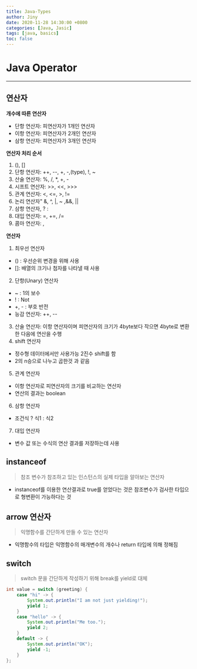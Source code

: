 ```yaml
---
title: Java-Types
author: Jiny
date: 2020-11-28 14:30:00 +0800
categories: [Java, Jasic]
tags: [java, basics]
toc: false
---
```


# Java Operator
___

## 연산자

**개수에 따른 연산자**
- 단항 연산자: 피연산자가 1개인 연산자
- 이항 연산자: 피연산자가 2개인 연산자
- 삼항 연산자: 피연산자가 3개인 연산자

**연산자 처리 순서**
1. (), []
2. 단항 연산자: ++, --, +, -,(type), !, ~
3. 산술 연산자: %, /, *, +, -
4. 시프트 연산자: >>, <<, >>>
5. 관계 연산자: <, <=, >, !=
6. 논리 연산자" &, ^, |, ~ ,&&, ||
7. 삼항 연산자, ? :
8. 대입 연산자: =, +=, /=
9. 콤마 연산자: ,

**연산자**
1. 최우선 연산자
  - () : 우선순위 변경을 위해 사용
  - []: 배열의 크기나 첨자를 나타낼 때 사용
2. 단항(Unary) 연산자
  - ~ : 1의 보수 
  - ! : Not
  - +, - : 부호 반전
  - 능감 연산자: ++, --
3. 산술 연산자: 이항 연산자이며 피연산자의 크기가 4byte보다 작으면 4byte로 변환한 다음에 연산을 수행
4. shift 연산자
  - 정수형 데이터에서만 사용가능 2진수 shift를 함
  - 2의 n승으로 나누고 곱한것 과 같음
5. 관계 연산자
  - 이항 연산자로 피연산자의 크기를 비교하는 연산자
  - 연산의 결과는 boolean
6. 삼항 연산자
  - 조건식 ? 식1 : 식2
7. 대입 연산자
  - 변수 값 또는 수식의 연산 결과를 저장하는데 사용

## instanceof

> 참조 변수가 참조하고 있는 인스턴스의 실제 타입을 알아보는 연산자

- instanceof를 이용한 연산결과로 true를 얻었다는 것은 참조변수가 검사한 타입으로 형변환이 가능하다는 것

## arrow 연산자

> 익명함수를 간단하게 만들 수 있는 연산자

- 익명함수의 타입은 익명함수의 매개변수의 개수나 return 타입에 의해 정해짐

## switch

> switch 문을 간단하게 작성하기 위해 break를 yield로 대체

```java
int value = switch (greeting) {
    case "hi" -> {
        System.out.println("I am not just yielding!");
        yield 1;
    }
    case "hello" -> {
        System.out.println("Me too.");
        yield 2;
    }
    default -> {
        System.out.println("OK");
        yield -1;
    }
};
```